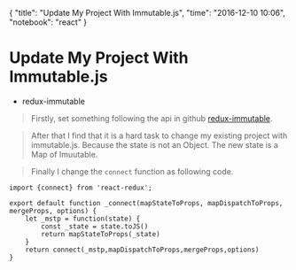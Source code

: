 {
  "title": "Update My Project With Immutable.js",
  "time": "2016-12-10 10:06",
  "notebook": "react"
}


# Update My Project With Immutable.js

- redux-immutable

> Firstly, set something following the api in github [redux-immutable](https://github.com/gajus/redux-immutable).

>After that I find that it is a hard task to change my existing project with immutable.js. Because the state is not an Object. The new state is a Map of Imuutable.

> Finally I change the `connect` function as following code.

```
import {connect} from 'react-redux';

export default function _connect(mapStateToProps, mapDispatchToProps, mergeProps, options) {
    let _mstp = function(state) {
        const _state = state.toJS()
        return mapStateToProps(_state)
    }
    return connect(_mstp,mapDispatchToProps,mergeProps,options)
}

```

